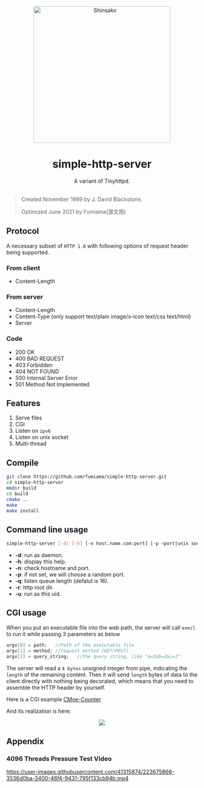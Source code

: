 <div align="center">
  <img src=".github/shinsako.jpg" width = "360" height = "360" alt="Shinsako"><br>
  <h1>simple-http-server</h1>
  A variant of Tinyhttpd.<br><br>
</div>

> Created November 1999 by J. David Blackstone.
> 
> Optimized June 2021 by Fumiama(源文雨)

## Protocol
A necessary subset of `HTTP 1.0` with following options of request header being supported.

### From client
- Content-Length

### From server
- Content-Length
- Content-Type (only support text/plain image/x-icon text/css text/html)
- Server

### Code
- 200 OK
- 400 BAD REQUEST
- 403 Forbidden
- 404 NOT FOUND
- 500 Internal Server Error
- 501 Method Not Implemented

## Features
1. Serve files
2. CGI
3. Listen on `ipv6`
4. Listen on unix socket
5. Multi-thread

## Compile
```bash
git clone https://github.com/fumiama/simple-http-server.git
cd simple-http-server
mkdir build
cd build
cmake ..
make
make install
```

## Command line usage
```bash
simple-http-server [-d] [-h] [-n host.name.com:port] [-p <port|unix socket path>] [-q 16] [-r <rootdir>] [-u <uid>]
```

- **-d**:  run as daemon.
- **-h**:  display this help.
- **-n**:  check hostname and port.
- **-p**:  if not set, we will choose a random port.
- **-q**:  listen queue length (defalut is 16).
- **-r**:  http root dir.
- **-u**:  run as this uid.

## CGI usage
When you put an executable file into the web path, the server will call `execl` to run it while passing 3 parameters as below

```c
argv[0] = path;   //Path of the executable file
argv[1] = method; //request method (GET/POST)
argv[2] = query_string;   //the query string, like "a=1&b=2&c=3"
```

The server will read a `4 bytes` unsigned integer from pipe, indicating the `length` of the remaining content. Then it will send `length` bytes of data to the client directly with nothing being decorated, which means that you need to assemble the HTTP header by yourself.

Here is a CGI example [CMoe-Counter](https://github.com/fumiama/CMoe-Counter)

And its realization is here:

<div align=center> <a href="#"> <img src="https://counter.seku.su/cmoe?name=shttps&theme=gb" /> </a> </div>

## Appendix
### 4096 Threads Pressure Test Video

https://user-images.githubusercontent.com/41315874/223675866-3536d0ba-3400-46f4-9431-795f133cb94b.mp4
